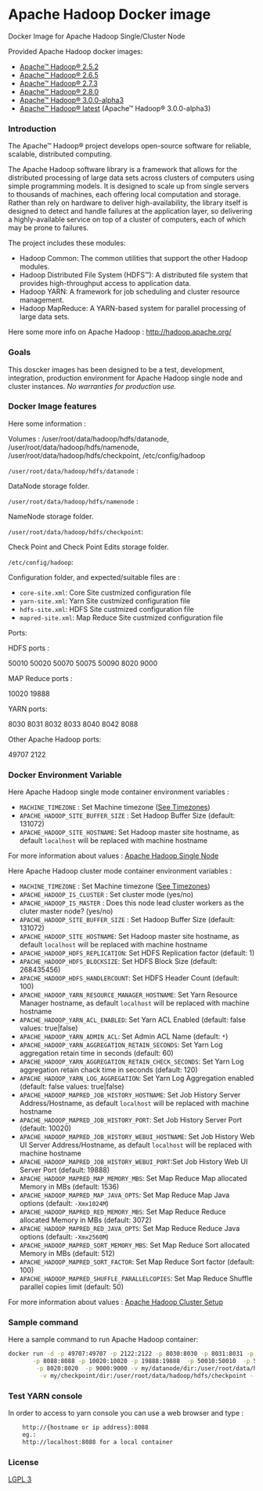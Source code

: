 # Apache Hadoop Docker image


Docker Image for Apache Hadoop Single/Cluster Node


Provided Apache Hadoop docker images:
* [Apache™ Hadoop® 2.5.2](https://github.com/hellgate75/apache-hadoop/tree/2.5.2)
* [Apache™ Hadoop® 2.6.5](https://github.com/hellgate75/apache-hadoop/tree/2.6.5)
* [Apache™ Hadoop® 2.7.3](https://github.com/hellgate75/apache-hadoop/tree/2.7.3)
* [Apache™ Hadoop® 2.8.0](https://github.com/hellgate75/apache-hadoop/tree/2.8.0)
* [Apache™ Hadoop® 3.0.0-alpha3](https://github.com/hellgate75/apache-hadoop/tree/3.0.0-alpha3)
* [Apache™ Hadoop® latest](https://github.com/hellgate75/apache-hadoop) (Apache™ Hadoop® 3.0.0-alpha3) 


### Introduction ###

The Apache™ Hadoop® project develops open-source software for reliable, scalable, distributed computing.

The Apache Hadoop software library is a framework that allows for the distributed processing of large data sets across clusters of computers using simple programming models. It is designed to scale up from single servers to thousands of machines, each offering local computation and storage. Rather than rely on hardware to deliver high-availability, the library itself is designed to detect and handle failures at the application layer, so delivering a highly-available service on top of a cluster of computers, each of which may be prone to failures.


The project includes these modules:

* Hadoop Common: The common utilities that support the other Hadoop modules.
* Hadoop Distributed File System (HDFS™): A distributed file system that provides high-throughput access to application data.
* Hadoop YARN: A framework for job scheduling and cluster resource management.
*  Hadoop MapReduce: A YARN-based system for parallel processing of large data sets.


Here some more info on Apache Hadoop :
http://hadoop.apache.org/


### Goals ###

This doscker images has been designed to be a test, development, integration, production environment for Apache Hadoop single node and cluster instances.
*No warranties for production use.*



### Docker Image features ###

Here some information :

Volumes : /user/root/data/hadoop/hdfs/datanode, /user/root/data/hadoop/hdfs/namenode, /user/root/data/hadoop/hdfs/checkpoint, /etc/config/hadoop

`/user/root/data/hadoop/hdfs/datanode` :

DataNode storage folder.

`/user/root/data/hadoop/hdfs/namenode` :

NameNode storage folder.

`/user/root/data/hadoop/hdfs/checkpoint`:

Check Point and Check Point Edits storage folder.

`/etc/config/hadoop`:

Configuration folder, and expected/suitable files are :

* `core-site.xml`: Core Site custmized configuration file
* `yarn-site.xml`: Yarn Site custmized configuration file
* `hdfs-site.xml`: HDFS Site custmized configuration file
* `mapred-site.xml`: Map Reduce Site custmized configuration file


Ports:

HDFS ports :

50010 50020 50070 50075 50090 8020 9000


MAP Reduce ports :

10020 19888


YARN ports:

8030 8031 8032 8033 8040 8042 8088


Other Apache Hadoop ports:

49707 2122


### Docker Environment Variable ###

Here Apache Hadoop single mode container environment variables :

* `MACHINE_TIMEZONE` : Set Machine timezone ([See Timezones](https://en.wikipedia.org/wiki/List_of_tz_database_time_zones))
* `APACHE_HADOOP_SITE_BUFFER_SIZE` : Set Hadoop Buffer Size (default: 131072)
* `APACHE_HADOOP_SITE_HOSTNAME`: Set Hadoop master site hostname, as default `localhost` will be replaced with machine hostname

For more information about values : [Apache Hadoop Single Node](http://hadoop.apache.org/docs/current/hadoop-project-dist/hadoop-common/SingleCluster.html)


Here Apache Hadoop cluster mode container environment variables :

* `MACHINE_TIMEZONE` : Set Machine timezone ([See Timezones](https://en.wikipedia.org/wiki/List_of_tz_database_time_zones))
* `APACHE_HADOOP_IS_CLUSTER` : Set cluster mode (yes/no)
* `APACHE_HADOOP_IS_MASTER` : Does this node lead cluster workers as the cluter master node? (yes/no)
* `APACHE_HADOOP_SITE_BUFFER_SIZE` : Set Hadoop Buffer Size (default: 131072)
* `APACHE_HADOOP_SITE_HOSTNAME`: Set Hadoop master site hostname, as default `localhost` will be replaced with machine hostname
* `APACHE_HADOOP_HDFS_REPLICATION`: Set HDFS Replication factor  (default: 1)
* `APACHE_HADOOP_HDFS_BLOCKSIZE`: Set HDFS Block Size (default: 268435456)
* `APACHE_HADOOP_HDFS_HANDLERCOUNT`: Set HDFS Header Count (default: 100)
* `APACHE_HADOOP_YARN_RESOURCE_MANAGER_HOSTNAME`: Set Yarn Resource Manager hostname, as default `localhost` will be replaced with machine hostname
* `APACHE_HADOOP_YARN_ACL_ENABLED`: Set Yarn ACL Enabled (default: false values: true|false)
* `APACHE_HADOOP_YARN_ADMIN_ACL`: Set Admin ACL Name (default: `*`)
* `APACHE_HADOOP_YARN_AGGREGATION_RETAIN_SECONDS`: Set Yarn Log aggregation retain time in seconds (default: 60)
* `APACHE_HADOOP_YARN_AGGREGATION_RETAIN_CHECK_SECONDS`: Set Yarn Log aggregation retain chack time in seconds (default: 120)
* `APACHE_HADOOP_YARN_LOG_AGGREGATION`: Set Yarn Log Aggregation enabled (default: false values: true|false)
* `APACHE_HADOOP_MAPRED_JOB_HISTORY_HOSTNAME`: Set Job History Server Address/Hostname, as default `localhost` will be replaced with machine hostname
* `APACHE_HADOOP_MAPRED_JOB_HISTORY_PORT`: Set Job History Server Port (default: 10020)
* `APACHE_HADOOP_MAPRED_JOB_HISTORY_WEBUI_HOSTNAME`: Set Job History Web UI Server Address/Hostname, as default `localhost` will be replaced with machine hostname
* `APACHE_HADOOP_MAPRED_JOB_HISTORY_WEBUI_PORT`:Set Job History Web UI Server Port (default: 19888)
* `APACHE_HADOOP_MAPRED_MAP_MEMORY_MBS`: Set Map Reduce Map allocated Memory in MBs (default: 1536)
* `APACHE_HADOOP_MAPRED_MAP_JAVA_OPTS`: Set Map Reduce Map Java options  (default: `-Xmx1024M`)
* `APACHE_HADOOP_MAPRED_RED_MEMORY_MBS`: Set Map Reduce Reduce allocated Memory in MBs (default: 3072)
* `APACHE_HADOOP_MAPRED_RED_JAVA_OPTS`: Set Map Reduce Reduce Java options (default: `-Xmx2560M`)
* `APACHE_HADOOP_MAPRED_SORT_MEMORY_MBS`: Set Map Reduce Sort allocated Memory in MBs (default: 512)
* `APACHE_HADOOP_MAPRED_SORT_FACTOR`: Set Map Reduce Sort factor (default: 100)
* `APACHE_HADOOP_MAPRED_SHUFFLE_PARALLELCOPIES`: Set Map Reduce Shuffle parallel copies limit (default: 50)

For more information about values : [Apache Hadoop Cluster Setup](http://hadoop.apache.org/docs/current/hadoop-project-dist/hadoop-common/ClusterSetup.html)


### Sample command ###

Here a sample command to run Apache Hadoop container:

```bash
docker run -d -p 49707:49707 -p 2122:2122 -p 8030:8030 -p 8031:8031 -p 8032:8032 -p 8033:8033 -p 8040:8040 -p 8042:8042 \
       -p 8088:8088 -p 10020:10020 -p 19888:19888  -p 50010:50010  -p 50020:50020  -p 50070:50070  -p 50075:50075  -p 50090:50090 \
        -p 8020:8020  -p 9000:9000 -v my/datanode/dir:/user/root/data/hadoop/hdfs/datanode -v my/namenode/dir:/user/root/data/hadoop/hdfs/namenode \
         -v my/checkpoint/dir:/user/root/data/hadoop/hdfs/checkpoint --name my-apache-hadoop hellgate75/apache-hadoop:latest
```


### Test YARN console ###

In order to access to yarn console you can use a web browser and type :
```bash
    http://{hostname or ip address}:8088
    eg.:
    http://localhost:8088 for a local container
```


### License ###

[LGPL 3](/LICENSE)
